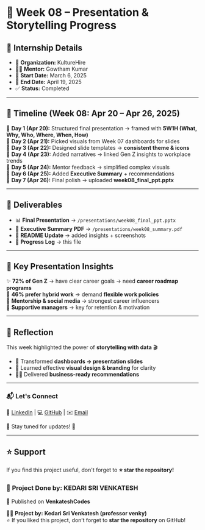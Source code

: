 # 🎤 Week 08 – Presentation & Storytelling Progress  

## 🏢 Internship Details  
- 🏢 **Organization:** KultureHire  
- 👨‍🏫 **Mentor:** Gowtham Kumar  
- 📅 **Start Date:** March 6, 2025  
- 📅 **End Date:** April 19, 2025  
- ✅ **Status:** Completed  

---

## 📅 Timeline (Week 08: Apr 20 – Apr 26, 2025)  

📌 **Day 1 (Apr 20):** Structured final presentation → framed with **5W1H (What, Why, Who, Where, When, How)**  
📌 **Day 2 (Apr 21):** Picked visuals from Week 07 dashboards for slides  
📌 **Day 3 (Apr 22):** Designed slide templates → **consistent theme & icons**  
📌 **Day 4 (Apr 23):** Added narratives → linked Gen Z insights to workplace trends  
📌 **Day 5 (Apr 24):** Mentor feedback → simplified complex visuals  
📌 **Day 6 (Apr 25):** Added **Executive Summary** + recommendations  
📌 **Day 7 (Apr 26):** Final polish → uploaded **week08_final_ppt.pptx**  

---

## 🎯 Deliverables  

- 📊 **Final Presentation** → `/presentations/week08_final_ppt.pptx`  
- 📄 **Executive Summary PDF** → `/presentations/week08_summary.pdf`  
- 📝 **README Update** → added insights + screenshots  
- 📁 **Progress Log** → this file  

---

## 🔑 Key Presentation Insights  

✨ **72% of Gen Z** → have clear career goals → need **career roadmap programs**  
💼 **46% prefer hybrid work** → demand **flexible work policies**  
👥 **Mentorship & social media** → strongest career influencers  
🤝 **Supportive managers** → key for retention & motivation  

---

## 🌟 Reflection  

This week highlighted the power of **storytelling with data** 🎬  
- 📌 Transformed **dashboards → presentation slides**  
- 🎨 Learned effective **visual design & branding** for clarity  
- 🧑‍💼 Delivered **business-ready recommendations**  

---


### 📬 Let's Connect  

💼 [LinkedIn](https://www.linkedin.com/in/kedari-sri-venkatesh-359056347) | 💻 [GitHub](https://github.com/venkateshcodes) | ✉️ [Email](srivenkatesh6.k@gmail.com)  

🔔 Stay tuned for updates! 🌟  

---

## ⭐ Support  
If you find this project useful, don't forget to **⭐ star the repository!**  

### 📌 **Project Done by:** **KEDARI SRI VENKATESH**  
📢 Published on **VenkateshCodes** 

👨‍💻 **Project by:** **Kedari Sri Venkatesh (professor venky)**  
⭐ If you liked this project, don’t forget to **star the repository** on GitHub!  

